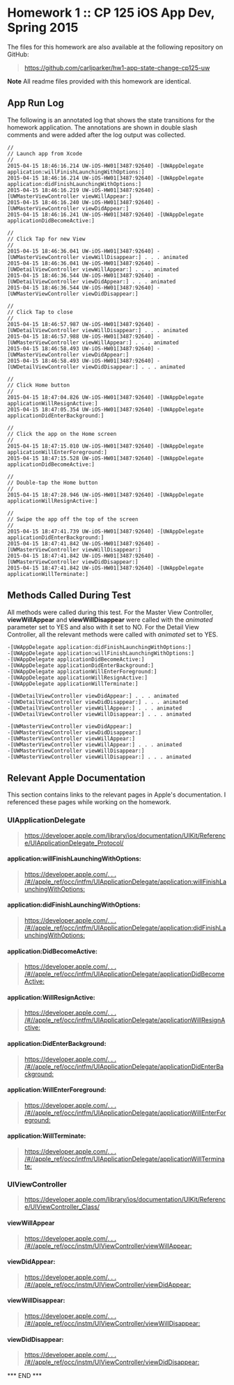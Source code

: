 # Homework 1 :: CP 125 iOS App Dev, Spring 2015 #

The files for this homework are also available at the following
repository on GitHub:

>  <https://github.com/carljparker/hw1-app-state-change-cp125-uw>

**Note** All readme files provided with this homework are identical.

## App Run Log ##

The following is an annotated log that shows the state transitions for
the homework application. The annotations are shown in double slash
comments and were added after the log output was collected.

    //
    // Launch app from Xcode
    //
    2015-04-15 18:46:16.214 UW-iOS-HW01[3487:92640] -[UWAppDelegate application:willFinishLaunchingWithOptions:]
    2015-04-15 18:46:16.214 UW-iOS-HW01[3487:92640] -[UWAppDelegate application:didFinishLaunchingWithOptions:]
    2015-04-15 18:46:16.219 UW-iOS-HW01[3487:92640] -[UWMasterViewController viewWillAppear:]
    2015-04-15 18:46:16.240 UW-iOS-HW01[3487:92640] -[UWMasterViewController viewDidAppear:]
    2015-04-15 18:46:16.241 UW-iOS-HW01[3487:92640] -[UWAppDelegate applicationDidBecomeActive:]

    //
    // Click Tap for new View
    //
    2015-04-15 18:46:36.041 UW-iOS-HW01[3487:92640] -[UWMasterViewController viewWillDisappear:] . . . animated
    2015-04-15 18:46:36.041 UW-iOS-HW01[3487:92640] -[UWDetailViewController viewWillAppear:] . . . animated
    2015-04-15 18:46:36.544 UW-iOS-HW01[3487:92640] -[UWDetailViewController viewDidAppear:] . . . animated
    2015-04-15 18:46:36.544 UW-iOS-HW01[3487:92640] -[UWMasterViewController viewDidDisappear:]

    //
    // Click Tap to close
    //
    2015-04-15 18:46:57.987 UW-iOS-HW01[3487:92640] -[UWDetailViewController viewWillDisappear:] . . . animated
    2015-04-15 18:46:57.988 UW-iOS-HW01[3487:92640] -[UWMasterViewController viewWillAppear:] . . . animated
    2015-04-15 18:46:58.493 UW-iOS-HW01[3487:92640] -[UWMasterViewController viewDidAppear:]
    2015-04-15 18:46:58.493 UW-iOS-HW01[3487:92640] -[UWDetailViewController viewDidDisappear:] . . . animated

    //
    // Click Home button
    //
    2015-04-15 18:47:04.826 UW-iOS-HW01[3487:92640] -[UWAppDelegate applicationWillResignActive:]
    2015-04-15 18:47:05.354 UW-iOS-HW01[3487:92640] -[UWAppDelegate applicationDidEnterBackground:]

    //
    // Click the app on the Home screen
    //
    2015-04-15 18:47:15.010 UW-iOS-HW01[3487:92640] -[UWAppDelegate applicationWillEnterForeground:]
    2015-04-15 18:47:15.528 UW-iOS-HW01[3487:92640] -[UWAppDelegate applicationDidBecomeActive:]

    //
    // Double-tap the Home button
    //
    2015-04-15 18:47:28.946 UW-iOS-HW01[3487:92640] -[UWAppDelegate applicationWillResignActive:]

    //
    // Swipe the app off the top of the screen
    //
    2015-04-15 18:47:41.739 UW-iOS-HW01[3487:92640] -[UWAppDelegate applicationDidEnterBackground:]
    2015-04-15 18:47:41.842 UW-iOS-HW01[3487:92640] -[UWMasterViewController viewWillDisappear:]
    2015-04-15 18:47:41.842 UW-iOS-HW01[3487:92640] -[UWMasterViewController viewDidDisappear:]
    2015-04-15 18:47:41.842 UW-iOS-HW01[3487:92640] -[UWAppDelegate applicationWillTerminate:]


## Methods Called During Test ##

All methods were called during this test. For the Master View
Controller, **viewWillAppear** and **viewWillDisappear** were called
with the _animated_ parameter set to YES and also with it set to NO.
For the Detail View Controller, all the relevant methods were called
with _animated_ set to YES.

    -[UWAppDelegate application:didFinishLaunchingWithOptions:]
    -[UWAppDelegate application:willFinishLaunchingWithOptions:]
    -[UWAppDelegate applicationDidBecomeActive:]
    -[UWAppDelegate applicationDidEnterBackground:]
    -[UWAppDelegate applicationWillEnterForeground:]
    -[UWAppDelegate applicationWillResignActive:]
    -[UWAppDelegate applicationWillTerminate:]

    -[UWDetailViewController viewDidAppear:] . . . animated
    -[UWDetailViewController viewDidDisappear:] . . . animated
    -[UWDetailViewController viewWillAppear:] . . . animated
    -[UWDetailViewController viewWillDisappear:] . . . animated

    -[UWMasterViewController viewDidAppear:]
    -[UWMasterViewController viewDidDisappear:]
    -[UWMasterViewController viewWillAppear:]
    -[UWMasterViewController viewWillAppear:] . . . animated
    -[UWMasterViewController viewWillDisappear:]
    -[UWMasterViewController viewWillDisappear:] . . . animated

## Relevant Apple Documentation ##

This section contains links to the relevant pages in Apple's
documentation. I referenced these pages while working on the homework.

### UIApplicationDelegate ###
>  <https://developer.apple.com/library/ios/documentation/UIKit/Reference/UIApplicationDelegate_Protocol/>

#### application:willFinishLaunchingWithOptions: ####
>  [https://developer.apple.com/. . . /#//apple_ref/occ/intfm/UIApplicationDelegate/application:willFinishLaunchingWithOptions:](https://developer.apple.com/library/ios/documentation/UIKit/Reference/UIApplicationDelegate_Protocol/#//apple_ref/occ/intfm/UIApplicationDelegate/application:willFinishLaunchingWithOptions:)

#### application:didFinishLaunchingWithOptions: ####
>  [https://developer.apple.com/. . . /#//apple_ref/occ/intfm/UIApplicationDelegate/application:didFinishLaunchingWithOptions:](https://developer.apple.com/library/ios/documentation/UIKit/Reference/UIApplicationDelegate_Protocol/#//apple_ref/occ/intfm/UIApplicationDelegate/application:didFinishLaunchingWithOptions:)

#### application:DidBecomeActive: ####
>  [https://developer.apple.com/. . . /#//apple_ref/occ/intfm/UIApplicationDelegate/applicationDidBecomeActive:](https://developer.apple.com/library/ios/documentation/UIKit/Reference/UIApplicationDelegate_Protocol/#//apple_ref/occ/intfm/UIApplicationDelegate/applicationDidBecomeActive:)

#### application:WillResignActive: ####
>  [https://developer.apple.com/. . . /#//apple_ref/occ/intfm/UIApplicationDelegate/applicationWillResignActive:](https://developer.apple.com/library/ios/documentation/UIKit/Reference/UIApplicationDelegate_Protocol/#//apple_ref/occ/intfm/UIApplicationDelegate/applicationWillResignActive:)

#### application:DidEnterBackground: ####
>  [https://developer.apple.com/. . . /#//apple_ref/occ/intfm/UIApplicationDelegate/applicationDidEnterBackground:](https://developer.apple.com/library/ios/documentation/UIKit/Reference/UIApplicationDelegate_Protocol/#//apple_ref/occ/intfm/UIApplicationDelegate/applicationDidEnterBackground:)

#### application:WillEnterForeground: ####
>  [https://developer.apple.com/. . . /#//apple_ref/occ/intfm/UIApplicationDelegate/applicationWillEnterForeground:](https://developer.apple.com/library/ios/documentation/UIKit/Reference/UIApplicationDelegate_Protocol/#//apple_ref/occ/intfm/UIApplicationDelegate/applicationWillEnterForeground:)

#### application:WillTerminate: ####
>  [https://developer.apple.com/. . . /#//apple_ref/occ/intfm/UIApplicationDelegate/applicationWillTerminate:](https://developer.apple.com/library/ios/documentation/UIKit/Reference/UIApplicationDelegate_Protocol/#//apple_ref/occ/intfm/UIApplicationDelegate/applicationWillTerminate:)

### UIViewController ###
>  <https://developer.apple.com/library/ios/documentation/UIKit/Reference/UIViewController_Class/>

#### viewWillAppear ####
>  [https://developer.apple.com/. . . /#//apple_ref/occ/instm/UIViewController/viewWillAppear:](https://developer.apple.com/library/ios/documentation/UIKit/Reference/UIViewController_Class/#//apple_ref/occ/instm/UIViewController/viewWillAppear:)

#### viewDidAppear: ####
>  [https://developer.apple.com/. . . /#//apple_ref/occ/instm/UIViewController/viewDidAppear:](https://developer.apple.com/library/ios/documentation/UIKit/Reference/UIViewController_Class/#//apple_ref/occ/instm/UIViewController/viewDidAppear:)

#### viewWillDisappear: ####
>  [https://developer.apple.com/. . . /#//apple_ref/occ/instm/UIViewController/viewWillDisappear:](https://developer.apple.com/library/ios/documentation/UIKit/Reference/UIViewController_Class/#//apple_ref/occ/instm/UIViewController/viewWillDisappear:)

#### viewDidDisappear: ####
>  [https://developer.apple.com/. . . /#//apple_ref/occ/instm/UIViewController/viewDidDisappear:](https://developer.apple.com/library/ios/documentation/UIKit/Reference/UIViewController_Class/#//apple_ref/occ/instm/UIViewController/viewDidDisappear:)


*** END ***

